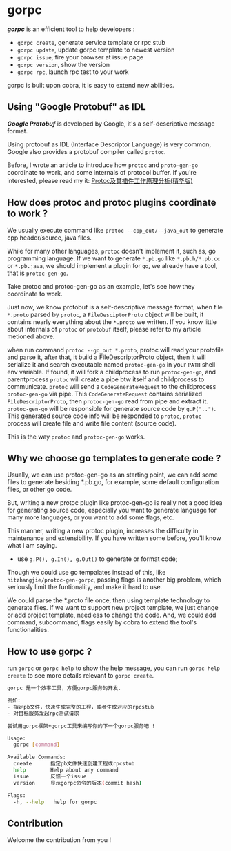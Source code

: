 # gorpc

***gorpc*** is an efficient tool to help developers :
- `gorpc create`, generate service template or rpc stub
- `gorpc update`, update gorpc template to newest version 
- `gorpc issue`, fire your browser at issue page
- `gorpc version`, show the version
- `gorpc rpc`, launch rpc test to your work

gorpc is built upon cobra, it is easy to extend new abilities.

## Using "Google Protobuf" as IDL

***Google Protobuf*** is developed by Google, it's a self-descriptive message format.

Using protobuf as IDL (Interface Descriptor Language) is very common, Google also 
provides a protobuf compiler called `protoc`.

Before, I wrote an article to introduce how `protoc` and `proto-gen-go` coordinate to work, 
and some internals of protocol buffer. If you're interested, please read my it:
[Protoc及其插件工作原理分析(精华版)](https://hitzhangjie.github.io/blog/2017-05-23-protoc%E5%8F%8A%E6%8F%92%E4%BB%B6%E5%B7%A5%E4%BD%9C%E5%8E%9F%E7%90%86%E5%88%86%E6%9E%90%E7%B2%BE%E5%8D%8E%E7%89%88/)

## How does protoc and protoc plugins coordinate to work ?

We usually execute command like `protoc --cpp_out/--java_out` to generate cpp 
header/source, java files. 

While for many other languages, `protoc` doesn't implement it, such as, go programming 
language. If we want to generate `*.pb.go` like `*.pb.h/*.pb.cc` or `*.pb.java`, we 
should implement a plugin for `go`, we already have a tool, that is `protoc-gen-go`.

Take protoc and protoc-gen-go as an example, let's see how they coordinate to work.

Just now, we know protobuf is a self-descriptive message format, when file `*.proto` 
parsed by `protoc`, a `FileDesciptorProto` object will be built, it contains nearly
everything about the `*.proto` we written. If you know little about internals of `protoc`
or `protobuf` itself, please refer to my article metioned above.

when run command `protoc --go_out *.proto`, protoc will read your protofile and parse it,
after that, it build a FileDescriptorProto object, then it will serialize it and search
executable named `protoc-gen-go` in your `PATH` shell env variable. If found, it will
fork a childprocess to run `protoc-gen-go`, and parentprocess `protoc` will create a 
pipe btw itself and childprocess to communicate. `protoc` will send a `CodeGenerateRequest`
to the childprocess `protoc-gen-go` via pipe. This `CodeGenerateRequest` contains 
serialized `FileDescriptorProto`, then `protoc-gen-go` read from pipe and extract it.
`protoc-gen-go` will be responsible for generate source code by `g.P("..")`. This generated
source code info will be responded to `protoc`, `protoc` process will create file and 
write file content (source code).

This is the way `protoc` and `protoc-gen-go` works.

## Why we choose go templates to generate code ?

Usually, we can use protoc-gen-go as an starting point, we can add some files to generate 
besiding *.pb.go, for example, some default configuration files, or other go code.

But, writing a new protoc plugin like protoc-gen-go is really not a good idea for 
generating source code, especially you want to generate language for many more languages, 
or you want to add some flags, etc.

This manner, writing a new protoc plugin, increases the difficulty in maintenance and 
extensibility. If you have written some before, you'll know what I am saying.
- use `g.P(), g.In(), g.Out()` to generate or format code;

Though we could use go tempalates instead of this, like `hitzhangjie/protoc-gen-gorpc`, 
passing flags is another big problem, which seriously limit the funtionality, and make 
it hard to use.

We could parse the *.proto file once, then using template technology to generate files. 
If we want to support new project template, we just change or add project template, needless
to change the code. And, we could add command, subcommand, flags easily by cobra to extend
the tool's functionalities.

## How to use gorpc ?

run `gorpc` or `gorpc help` to show the help message, you can run `gorpc help create` to see
more details relevant to `gorpc create`.

```bash
gorpc 是一个效率工具，方便gorpc服务的开发.

例如: 
- 指定pb文件，快速生成完整的工程，或者生成对应的rpcstub
- 对目标服务发起rpc测试请求 

尝试用gorpc框架+gorpc工具来编写你的下一个gorpc服务吧 !

Usage:
  gorpc [command]

Available Commands:
  create      指定pb文件快速创建工程或rpcstub
  help        Help about any command
  issue       反馈一个issue
  version     显示gorpc命令的版本(commit hash)

Flags:
  -h, --help   help for gorpc
```

## Contribution

Welcome the contribution from you !
